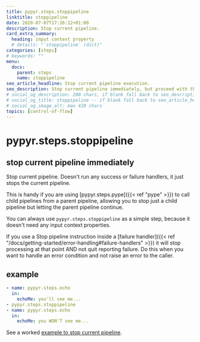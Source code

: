```yaml
---
title: pypyr.steps.stoppipeline
linktitle: stoppipeline
date: 2020-07-07T17:26:12+01:00
description: Stop current pipeline.
card_extra_summary:
  heading: input context property
  # details: "`stoppipeline` (dict)"
categories: [steps]
# keywords: ""
menu:
  docs:
    parent: steps
    name: stoppipeline
seo_article_headline: Stop current pipeline execution.
seo_description: Stop current pipeline immediately, but proceed with the calling parent pipeline during task-runner execution.
# social_og_description: 200 chars, if blank fall back to seo_description then description
# social_og_title: stoppipeline -- if blank fall back to seo_article_headline > .Title. Max 70 chars
# social_og_image_alt: max 420 chars
topics: [control-of-flow]
---
```

# pypyr.steps.stoppipeline
## stop current pipeline immediately
Stop current pipeline. Doesn't run any success or failure handlers, it
just stops the current pipeline.

This is handy if you are using [pypyr.steps.pype]({{< ref "pype" >}}) to call 
child pipelines from a parent pipeline, allowing you to stop just a child
pipeline but letting the parent pipeline continue.

You can always use `pypyr.steps.stoppipeline` as a simple step, because it 
doesn't need any input context properties.

If you use a Stop pipeline instruction inside a 
[failure handler]({{< ref "/docs/getting-started/error-handling#failure-handlers" >}}) 
it will stop processing at that point AND not quit reporting failure. Do this 
when you want to handle an error condition and not raise an error to the caller.

## example
```yaml
- name: pypyr.steps.echo
  in:
    echoMe: you'll see me...
- pypyr.steps.stoppipeline
- name: pypyr.steps.echo
  in:
    echoMe: you WON'T see me...
```

See a worked [example to stop current pipeline](https://github.com/pypyr/pypyr-example/blob/master/pipelines/stop-pipeline.yaml).